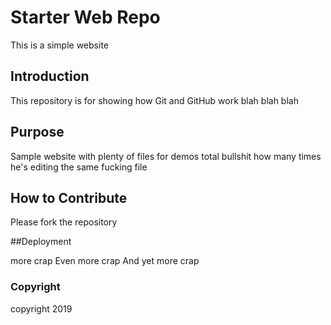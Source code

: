 # Starter Web Repo
This is a simple website
## Introduction

This repository is for showing how Git and GitHub work blah blah blah

## Purpose

Sample website with plenty of files for demos
total bullshit how many times he's editing the same fucking file

## How to Contribute

Please fork the repository

##Deployment

more crap
Even more crap
And yet more crap

### Copyright
copyright 2019